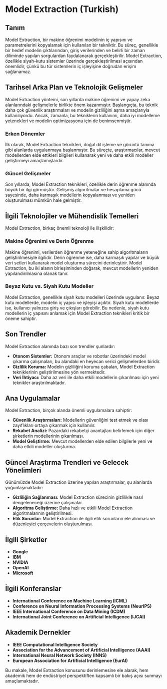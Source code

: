 # Model Extraction (Turkish)

## Tanım

Model Extraction, bir makine öğrenimi modelinin iç yapısını ve parametrelerini kopyalamak için kullanılan bir tekniktir. Bu süreç, genellikle bir hedef modelin çıktılarından, giriş verilerinden ve belirli bir zaman diliminde yapılan sorgulardan faydalanarak gerçekleştirilir. Model Extraction, özellikle siyah-kutu sistemler üzerinde gerçekleştirilmesi açısından önemlidir, çünkü bu tür sistemlerin iç işleyişine doğrudan erişim sağlanamaz.

## Tarihsel Arka Plan ve Teknolojik Gelişmeler

Model Extraction yöntemi, son yıllarda makine öğrenimi ve yapay zeka alanlarındaki gelişmelerle birlikte önem kazanmıştır. Başlangıçta, bu teknik daha çok güvenlik araştırmaları ve modelin gizliliğini aşma amaçlarıyla kullanılıyordu. Ancak, zamanla, bu tekniklerin kullanımı, daha iyi modelleme yetenekleri ve modelin optimizasyonu için de benimsenmiştir. 

### Erken Dönemler

İlk olarak, Model Extraction teknikleri, doğal dil işleme ve görüntü tanıma gibi alanlarda uygulanmaya başlanmıştır. Bu süreçte, araştırmacılar, mevcut modellerden elde ettikleri bilgileri kullanarak yeni ve daha etkili modeller geliştirmeyi amaçlamışlardır.

### Güncel Gelişmeler

Son yıllarda, Model Extraction teknikleri, özellikle derin öğrenme alanında büyük bir ilgi görmüştür. Gelişmiş algoritmalar ve hesaplama gücü sayesinde, daha karmaşık modellerin kopyalanması ve yeniden oluşturulması mümkün hale gelmiştir. 

## İlgili Teknolojiler ve Mühendislik Temelleri

Model Extraction, birkaç önemli teknoloji ile ilişkilidir:

### Makine Öğrenimi ve Derin Öğrenme

Makine öğrenimi, verilerden öğrenme yeteneğine sahip algoritmaların geliştirilmesiyle ilgilidir. Derin öğrenme ise, daha karmaşık yapılar ve büyük veri setleri kullanarak model oluşturma sürecini derinleştirir. Model Extraction, bu iki alanın birleşiminden doğarak, mevcut modellerin yeniden yapılandırılmasına olanak tanır.

### Beyaz Kutu vs. Siyah Kutu Modeller

Model Extraction, genellikle siyah kutu modelleri üzerinde uygulanır. Beyaz kutu modellerde, modelin iç yapısı ve işleyişi açıktır. Siyah kutu modellerde ise, kullanıcı yalnızca giriş ve çıkışları görebilir. Bu nedenle, siyah kutu modellerin iç yapısını anlamak için Model Extraction teknikleri kritik bir öneme sahiptir.

## Son Trendler

Model Extraction alanında bazı son trendler şunlardır:

- **Otonom Sistemler:** Otonom araçlar ve robotlar üzerindeki model çıkarma çalışmaları, bu alandaki en heyecan verici gelişmelerden biridir.
- **Gizlilik Koruma:** Modelin gizliliğini koruma çabaları, Model Extraction tekniklerinin geliştirilmesine yön vermektedir.
- **Veri İhtiyacı:** Daha az veri ile daha etkili modellerin çıkarılması için yeni teknikler araştırılmaktadır.

## Ana Uygulamalar

Model Extraction, birçok alanda önemli uygulamalara sahiptir:

- **Güvenlik Araştırmaları:** Modellerin güvenliğini test etmek ve olası zayıflıkları ortaya çıkarmak için kullanılır.
- **Rekabet Analizi:** Pazardaki rekabetçi avantajları belirlemek için diğer şirketlerin modellerinin çıkarılması.
- **Model Geliştirme:** Mevcut modellerden elde edilen bilgilerle yeni ve daha etkili modeller oluşturma.

## Güncel Araştırma Trendleri ve Gelecek Yönelimleri

Günümüzde Model Extraction üzerine yapılan araştırmalar, şu alanlarda yoğunlaşmaktadır:

- **Gizliliğin Sağlanması:** Model Extraction sürecinin gizlilikle nasıl dengeleneceği üzerine çalışmalar.
- **Algoritma Geliştirme:** Daha hızlı ve etkili Model Extraction algoritmalarının geliştirilmesi.
- **Etik Sorunlar:** Model Extraction ile ilgili etik sorunların ele alınması ve düzenleyici çerçevelerin oluşturulması.

## İlgili Şirketler

- **Google**
- **IBM**
- **NVIDIA**
- **OpenAI**
- **Microsoft**

## İlgili Konferanslar

- **International Conference on Machine Learning (ICML)**
- **Conference on Neural Information Processing Systems (NeurIPS)**
- **IEEE International Conference on Data Mining (ICDM)**
- **International Joint Conference on Artificial Intelligence (IJCAI)**

## Akademik Dernekler

- **IEEE Computational Intelligence Society**
- **Association for the Advancement of Artificial Intelligence (AAAI)**
- **International Neural Network Society (INNS)**
- **European Association for Artificial Intelligence (EurAI)**

Bu makale, Model Extraction konusunu derinlemesine ele alarak, hem akademik hem de endüstriyel perspektiften kapsamlı bir bakış açısı sunmayı amaçlamaktadır.